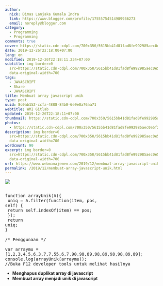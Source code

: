 ```yaml
---
author:
  nick: Dimas Lanjaka Kumala Indra
  link: https://www.blogger.com/profile/17555754514989936273
  email: noreply@blogger.com
category:
  - Programming
  - Programming
comments: true
cover: https://static.cdn-cdpl.com/700x350/5615bb41d81fad8fe992985aec0e5f29/js.jpg
date: 2019-12-26T22:18:00+07:00
lang: en
modified: 2019-12-26T22:18:11.234+07:00
subtitle: img border=0
  src=https://static.cdn-cdpl.com/700x350/5615bb41d81fad8fe992985aec0e5f29/js.jpg
  data-original-width=700
tags:
  - JAVASCRIPT
  - Share
  - JAVASCRIPT
title: Membuat array javascript unik
type: post
uuid: 8c0ab152-ccfa-4888-84b0-6e9e8a76aa71
webtitle: WMI Gitlab
updated: 2019-12-26T22:18:11+07:00
thumbnail: https://static.cdn-cdpl.com/700x350/5615bb41d81fad8fe992985aec0e5f29/js.jpg
photos:
  - https://static.cdn-cdpl.com/700x350/5615bb41d81fad8fe992985aec0e5f29/js.jpg
description: img border=0
  src=https://static.cdn-cdpl.com/700x350/5615bb41d81fad8fe992985aec0e5f29/js.jpg
  data-original-width=700
wordcount: 90
excerpt: img border=0
  src=https://static.cdn-cdpl.com/700x350/5615bb41d81fad8fe992985aec0e5f29/js.jpg
  data-original-width=700
url: https://www.webmanajemen.com/2019/12/membuat-array-javascript-unik.html
permalink: /2019/12/membuat-array-javascript-unik.html
---
```


<img border="0" src="https://static.cdn-cdpl.com/700x350/5615bb41d81fad8fe992985aec0e5f29/js.jpg" data-original-width="700" data-original-height="350"> <pre><br>function arrayUnik(A){<br>  uniq = A.filter(function(item, pos, self) {<br>      return self.indexOf(item) == pos;<br>  });<br>  return uniq;<br>}<br><br>/* Penggunaan */<br><br>var arraymu = [1,2,3,4,5,6,3,7,7,55,6,7,90,98,89,98,89,98,98,89,89];<br>console.log(arrayUnik(arraymu)); //Buka F12 developer tools untuk melihat hasilnya<br></pre> <b><ul><li>Menghapus duplikat array di javascript</li><li>Membuat array menjadi unik di javascript</li></ul></b>